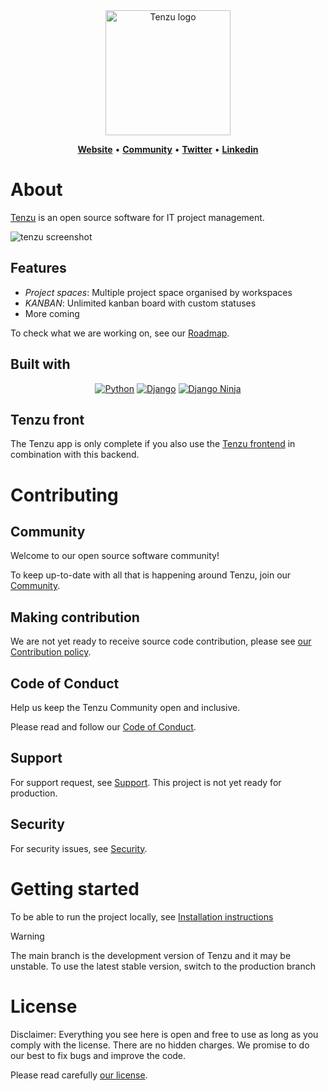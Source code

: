 <div align="center">

<img src="https://tenzu.net/media/images/tenzu_logo_full_animated.original.svg" alt="Tenzu logo" width="200" />

<a href="https://tenzu.net"><b>Website</b></a> •
<a href="https://community.tenzu.net/"><b>Community</b></a> •
<a href="https://twitter.com/tenzu_app"><b>Twitter</b></a> •
<a href="https://www.linkedin.com/company/biru-scop-arl/"><b>Linkedin</b></a>

</div>


# About

[Tenzu](https://tenzu.app/) is an open source software for IT project management. 

![tenzu screenshot](https://tenzu.net/media/images/tenzu-screenshoot-RS.original.png)

## Features
- *Project spaces*: Multiple project space organised by workspaces
- *KANBAN*: Unlimited kanban board with custom statuses
- More coming

To check what we are working on, see our [Roadmap](ROADMAP.md).

## Built with

<div align="center">
    
  [![Python][python-badge]][python-url]
  [![Django][django-badge]][django-url]
  [![Django Ninja][djangoninja-badge]][djangoninja-url]
    
</div>

## Tenzu front
The Tenzu app is only complete if you also use the [Tenzu frontend](https://github.com/BIRU-Scop/tenzu-front/)
in combination with this backend.

# Contributing

## Community

Welcome to our open source software community!

To keep up-to-date with all that is happening around Tenzu, join our [Community](https://community.tenzu.net/).

## Making contribution

We are not yet ready to receive source code contribution, please see [our Contribution policy](CONTRIBUTING.md).

## Code of Conduct

Help us keep the Tenzu Community open and inclusive. 

Please read and follow our [Code of Conduct](CODE_OF_CONDUCT.md).

## Support

For support request, see [Support](SUPPORT.md).
This project is not yet ready for production.

## Security

For security issues, see [Security](SECURITY.md).

# Getting started

To be able to run the project locally, see [Installation instructions](INSTALL.md)

> [!WARNING]
> The main branch is the development version of Tenzu and it may be unstable. 
> To use the latest stable version, switch to the production branch


# License

Disclaimer: Everything you see here is open and free to use as long 
as you comply with the license. There are no hidden charges. 
We promise to do our best to fix bugs and improve the code.

Please read carefully [our license](LICENSE.md).


<!-- MARKDOWN LINKS & IMAGES -->
[python-badge]: https://img.shields.io/badge/python-3670A0?style=for-the-badge&logo=python&logoColor=ffdd54
[python-url]: https://www.python.org/
[djangoninja-badge]: https://img.shields.io/badge/Django%20Ninja-4cae4f?style=for-the-badge
[djangoninja-url]: https://django-ninja.dev/
[django-badge]: https://img.shields.io/badge/django-092E20.svg?style=for-the-badge&logo=django&logoColor=white
[django-url]: https://www.djangoproject.com/
